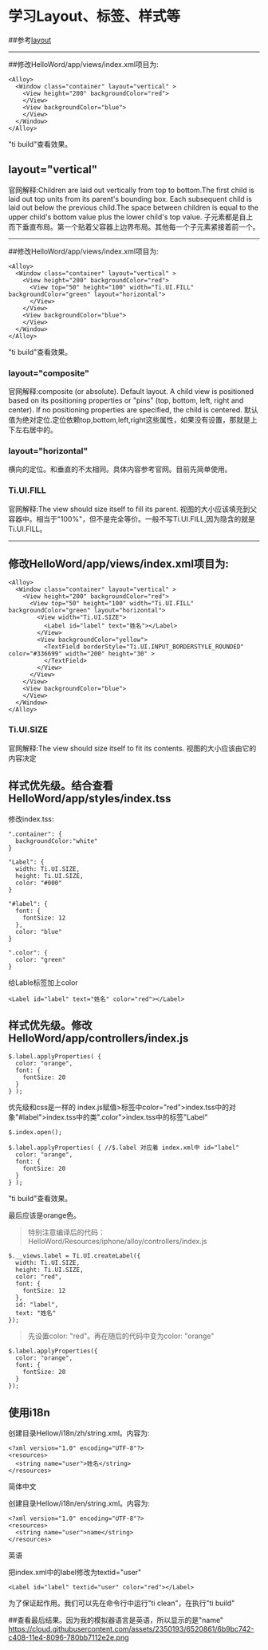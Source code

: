 学习Layout、标签、样式等
=========================

##参考[layout](http://docs.appcelerator.com/titanium/latest/#!/api/Titanium.UI.View-property-layout)

- - -

##修改HelloWord/app/views/index.xml项目为:
```
<Alloy>
  <Window class="container" layout="vertical" >
    <View height="200" backgroundColor="red">
    </View>
    <View backgroundColor="blue">
    </View>
  </Window>
</Alloy>
```

"ti build"查看效果。

## layout="vertical"
官网解释:Children are laid out vertically from top to bottom.The first child is laid out top units from its parent's bounding box. Each subsequent child is laid out below the previous child.The space between children is equal to the upper child's bottom value plus the lower child's top value.
子元素都是自上而下垂直布局。第一个贴着父容器上边界布局。其他每一个子元素紧接着前一个。

- - -

##修改HelloWord/app/views/index.xml项目为:
```
<Alloy>
  <Window class="container" layout="vertical" >
    <View height="200" backgroundColor="red">
      <View top="50" height="100" width="Ti.UI.FILL" backgroundColor="green" layout="horizontal">
      </View>
    </View>
    <View backgroundColor="blue">
    </View>
  </Window>
</Alloy>
```

"ti build"查看效果。

### layout="composite"
官网解释:composite (or absolute). Default layout. A child view is positioned based on its positioning properties or "pins" (top, bottom, left, right and center). If no positioning properties are specified, the child is centered.
默认值为绝对定位.定位依赖top,bottom,left,right这些属性，如果没有设置，那就是上下左右居中的。

###  layout="horizontal"
横向的定位。和垂直的不太相同。具体内容参考官网。目前先简单使用。

### Ti.UI.FILL
官网解释:The view should size itself to fill its parent.
视图的大小应该填充到父容器中。相当于"100%"，但不是完全等价。一般不写Ti.UI.FILL,因为隐含的就是Ti.UI.FILL。

- - -

## 修改HelloWord/app/views/index.xml项目为:
```
<Alloy>
  <Window class="container" layout="vertical" >
    <View height="200" backgroundColor="red">
      <View top="50" height="100" width="Ti.UI.FILL" backgroundColor="green" layout="horizontal">
        <View width="Ti.UI.SIZE">
          <Label id="label" text="姓名"></Label>
        </View>
        <View backgroundColor="yellow">
          <TextField borderStyle="Ti.UI.INPUT_BORDERSTYLE_ROUNDED" color="#336699" width="200" height="30" >
          </TextField>
        </View>
      </View>
    </View>
    <View backgroundColor="blue">
    </View>
  </Window>
</Alloy>
```

### Ti.UI.SIZE
官网解释:The view should size itself to fit its contents.
视图的大小应该由它的内容决定

## 样式优先级。结合查看HelloWord/app/styles/index.tss
修改index.tss:
```
".container": {
  backgroundColor:"white"
}

"Label": {
  width: Ti.UI.SIZE,
  height: Ti.UI.SIZE,
  color: "#000"
}

"#label": {
  font: {
    fontSize: 12
  },
  color: "blue"
}

".color": {
  color: "green"
}

```

给Lable标签加上color
```
<Label id="label" text="姓名" color="red"></Label>
```
## 样式优先级。修改HelloWord/app/controllers/index.js
```
$.label.applyProperties( {
  color: "orange",
  font: {
    fontSize: 20
  }
} );
```

优先级和css是一样的
index.js赋值>标签中color="red">index.tss中的对象"#label">index.tss中的类".color">index.tss中的标签"Label"

```
$.index.open();

$.label.applyProperties( { //$.label 对应着 index.xml中 id="label"
  color: "orange",
  font: {
    fontSize: 20
  }
} );
```

"ti build"查看效果。

最后应该是orange色。

>特别注意编译后的代码：HelloWord/Resources/iphone/alloy/controllers/index.js
```
$.__views.label = Ti.UI.createLabel({
  width: Ti.UI.SIZE,
  height: Ti.UI.SIZE,
  color: "red",
  font: {
    fontSize: 12
  },
  id: "label",
  text: "姓名"
});
```
>先设置color: "red"。再在随后的代码中变为color: "orange"
```
$.label.applyProperties({
  color: "orange",
  font: {
    fontSize: 20
  }
});
```

## 使用i18n
创建目录Hellow/i18n/zh/string.xml。内容为:
```
<?xml version="1.0" encoding="UTF-8"?>
<resources>
  <string name="user">姓名</string>
</resources>

```
简体中文

创建目录Hellow/i18n/en/string.xml。内容为:

```
<?xml version="1.0" encoding="UTF-8"?>
<resources>
  <string name="user">name</string>
</resources>

```
英语

把index.xml中的label修改为textid="user"
```
<Label id="label" textid="user" color="red"></Label>

```

为了保证起作用。我们可以先在命令行中运行"ti clean"，在执行"ti build"

##查看最后结果。因为我的模拟器语言是英语，所以显示的是"name"
https://cloud.githubusercontent.com/assets/2350193/6520861/6b9bc742-c408-11e4-8096-780bb7112e2e.png